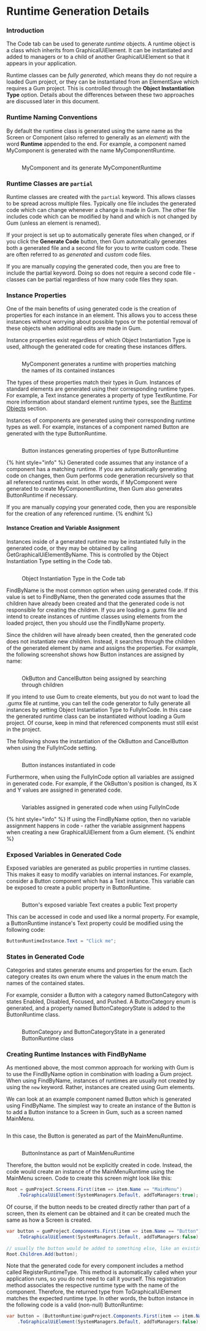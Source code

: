 # Runtime Generation Details

### Introduction

The Code tab can be used to generate _runtime_ objects. A runtime object is a class which inherits from GraphicalUiElement. It can be instantiated and added to managers or to a child of another GraphicalUiElement so that it appears in your application.

Runtime classes can be _fully generated_, which means they do not require a loaded Gum project, or they can be instantiated from an ElementSave which requires a Gum project. This is controlled through the **Object Instantiation Type** option. Details about the differences between these two approaches are discussed later in this document.

### Runtime Naming Conventions

By default the runtime class is generated using the same name as the Screen or Component (also referred to generally as an _element_) with the word **Runtime** appended to the end. For example, a component named MyComponent is generated with the name MyComponentRuntime.

<figure><img src="../../.gitbook/assets/RuntimeName.png" alt=""><figcaption><p>MyComponent and its generate MyComponentRuntime</p></figcaption></figure>

### Runtime Classes are `partial`

Runtime classes are created with the `partial` keyword. This allows classes to be spread across multiple files. Typically one file includes the generated code which can change whenever a change is made in Gum. The other file includes code which can be modified by hand and which is not changed by Gum (unless an element is renamed).

If your project is set up to automatically generate files when changed, or if you click the **Generate Code** button, then Gum automatically generates both a generated file and a second file for you to write custom code. These are often referred to as _generated_ and _custom_ code files.

If you are manually copying the generated code, then you are free to include the partial keyword. Doing so does not require a second code file - classes can be partial regardless of how many code files they span.

### Instance Properties

One of the main benefits of using generated code is the creation of properties for each instance in an element. This allows you to access these instances without worrying about possible typos or the potential removal of these objects when additional edits are made in Gum.

Instance properties exist regardless of which Object Instantiation Type is used, although the generated code for creating these instances differs.

<figure><img src="../../.gitbook/assets/StandardRuntimeInstances.png" alt=""><figcaption><p>MyComponent generates a runtime with properties matching the names of its contained instances</p></figcaption></figure>

The types of these properties match their types in Gum. Instances of standard elements are generated using their corresponding runtime types. For example, a Text instance generates a property of type TextRuntime. For more information about standard element runtime types, see the [Runtime Objects](../../code/monogame/runtime-objects-graphicaluielement-deriving/) section.

Instances of components are generated using their corresponding runtime types as well. For example, instances of a component named Button are generated with the type ButtonRuntime.

<figure><img src="../../.gitbook/assets/InstanceRuntimes.png" alt=""><figcaption><p>Button instances generating properties of type ButtonRuntime</p></figcaption></figure>

{% hint style="info" %}
Generated code assumes that any instance of a component has a matching runtime. If you are automatically generating code on changes, then Gum performs code generation recursively so that all referenced runtimes exist. In other words, if MyComponent were generated to create MyComponentRuntime, then Gum also generates ButtonRuntime if necessary.

If you are manually copying your generated code, then you are responsible for the creation of any referenced runtime.
{% endhint %}

#### Instance Creation and Variable Assignment

Instances inside of a generated runtime may be instantiated fully in the generated code, or they may be obtained by calling GetGraphicalUiElementByName. This is controlled by the Object Instantiation Type setting in the Code tab.

<figure><img src="../../.gitbook/assets/ObjectInstantiationType.png" alt=""><figcaption><p>Object Instantiation Type in the Code tab</p></figcaption></figure>

FindByName is the most common option when using generated code. If this value is set to FindByName, then the generated code assumes that the children have already been created and that the generated code is not responsible for creating the children. If you are loading a .gumx file and intend to create instances of runtime classes using elements from the loaded project, then you should use the FindByName property.

Since the children will have already been created, then the generated code does not instantiate new children. Instead, it searches through the children of the generated element by name and assigns the properties. For example, the following screenshot shows how Button instances are assigned by name:

<figure><img src="../../.gitbook/assets/04_16 06 11.png" alt=""><figcaption><p>OkButton and CancelButton being assigned by searching through children </p></figcaption></figure>

If you intend to use Gum to create elements, but you do not want to load the .gumx file at runtime, you can tell the code generator to fully generate all instances by setting Object Instantiation Type to FullyInCode. In this case the generated runtime class can be instantiated without loading a Gum project. Of course, keep in mind that referenced components must still exist in the project.

The following shows the instantiation of the OkButton and CancelButton when using the FullyInCode setting.

<figure><img src="../../.gitbook/assets/image (150).png" alt=""><figcaption><p>Button instances instantiated in code</p></figcaption></figure>

Furthermore, when using the FullyInCode option all variables are assigned in generated code. For example, if the OkButton's position is changed, its X and Y values are assigned in generated code.

<figure><img src="../../.gitbook/assets/image (151).png" alt=""><figcaption><p>Variables assigned in generated code when using FullyInCode</p></figcaption></figure>

{% hint style="info" %}
If using the FindByName option, then no variable assignment happens in code - rather the variable assignment happens when creating a new GraphicalUiElement from a Gum element.
{% endhint %}

### Exposed Variables in Generated Code

Exposed variables are generated as public properties in runtime classes. This makes it easy to modify variables on internal instances. For example, consider a Button component which has a Text instance. This variable can be exposed to create a public property in ButtonRuntime.

<figure><img src="../../.gitbook/assets/04_16 43 01.png" alt=""><figcaption><p>Button's exposed variable Text creates a public Text property</p></figcaption></figure>

This can be accessed in code and used like a normal property. For example, a ButtonRuntime instance's Text property could be modified using the following code:

```csharp
ButtonRuntimeInstance.Text = "Click me";
```

### States in Generated Code

Categories and states generate enums and properties for the enum. Each category creates its own enum where the values in the enum match the names of the contained states.

For example, consider a Button with a category named ButtonCategory with states Enabled, Disabled, Focused, and Pushed. A ButtonCategory enum is generated, and a property named ButtonCategoryState is added to the ButtonRuntime class.

<figure><img src="../../.gitbook/assets/04_16 49 26 (1).png" alt=""><figcaption><p>ButtonCategory and ButtonCategoryState in a generated ButtonRuntime class</p></figcaption></figure>

### Creating Runtime Instances with FindByName

As mentioned above, the most common approach for working with Gum is to use the FindByName option in combination with loading a Gum project. When using FindByName, instances of runtimes are usually not created by using the `new` keyword. Rather, instances are created using Gum elements.

We can look at an example component named Button which is generated using FindByName. The simplest way to create an instance of the Button is to add a Button instance to a Screen in Gum, such as a screen named MainMenu.&#x20;

<figure><img src="../../.gitbook/assets/04_16 24 40.png" alt=""><figcaption></figcaption></figure>

In this case, the Button is generated as part of the MainMenuRuntime.

<figure><img src="../../.gitbook/assets/generatedCode.png" alt=""><figcaption><p>ButtonInstance as part of MainMenuRuntime</p></figcaption></figure>

Therefore, the button would not be explicitly created in code. Instead, the code would create an instance of the MainMenuRuntime using the MainMenu screen. Code to create this screen might look like this:

```csharp
Root = gumProject.Screens.First(item => item.Name == "MainMenu")
    .ToGraphicalUiElement(SystemManagers.Default, addToManagers:true);
```

Of course, if the button needs to be created directly rather than part of a screen, then its element can be obtained and it can be created much the same as how a Screen is created.

```csharp
var button = gumProject.Components.First(item => item.Name == "Button")
    .ToGraphicalUiElement(SystemManagers.Default, addToManagers:false);
    
// usually the button would be added to something else, like an existing root
Root.Children.Add(button);
```

Note that the generated code for every component includes a method called RegisterRuntimeType. This method is automatically called when your application runs, so you do not need to call it yourself. This registration method associates the respective runtime type with the name of the component. Therefore, the returned type from ToGraphicalUiElement matches the expected runtime type. In other words, the button instance in the following code is a valid (non-null) ButtonRuntime:

```csharp
var button = (ButtonRuntime)gumProject.Components.First(item => item.Name == "Button")
    .ToGraphicalUiElement(SystemManagers.Default, addToManagers:false);
    
```

